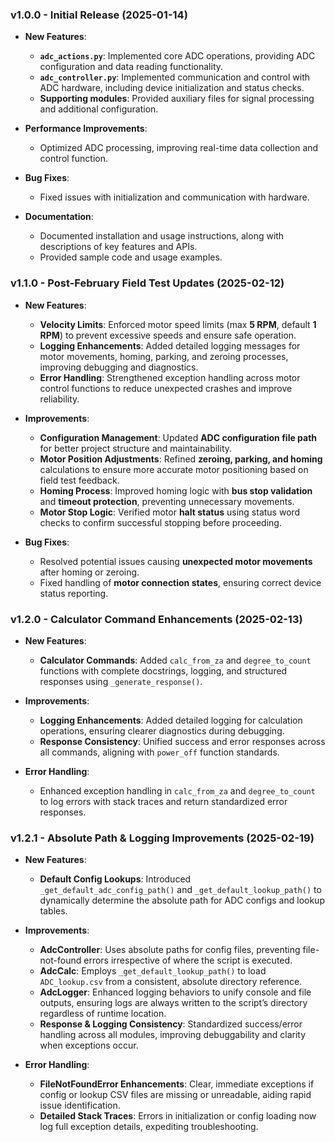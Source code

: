 ### v1.0.0 - Initial Release (2025-01-14)

- **New Features**:
  - **`adc_actions.py`**: Implemented core ADC operations, providing ADC configuration and data reading functionality.
  - **`adc_controller.py`**: Implemented communication and control with ADC hardware, including device initialization and status checks.
  - **Supporting modules**: Provided auxiliary files for signal processing and additional configuration.

- **Performance Improvements**:
  - Optimized ADC processing, improving real-time data collection and control function.
  
- **Bug Fixes**:
  - Fixed issues with initialization and communication with hardware.

- **Documentation**:
  - Documented installation and usage instructions, along with descriptions of key features and APIs.
  - Provided sample code and usage examples.


### v1.1.0 - Post-February Field Test Updates (2025-02-12)

- **New Features**:
  - **Velocity Limits**: Enforced motor speed limits (max **5 RPM**, default **1 RPM**) to prevent excessive speeds and ensure safe operation.
  - **Logging Enhancements**: Added detailed logging messages for motor movements, homing, parking, and zeroing processes, improving debugging and diagnostics.
  - **Error Handling**: Strengthened exception handling across motor control functions to reduce unexpected crashes and improve reliability.

- **Improvements**:
  - **Configuration Management**: Updated **ADC configuration file path** for better project structure and maintainability.
  - **Motor Position Adjustments**: Refined **zeroing, parking, and homing** calculations to ensure more accurate motor positioning based on field test feedback.
  - **Homing Process**: Improved homing logic with **bus stop validation** and **timeout protection**, preventing unnecessary movements.
  - **Motor Stop Logic**: Verified motor **halt status** using status word checks to confirm successful stopping before proceeding.

- **Bug Fixes**:
  - Resolved potential issues causing **unexpected motor movements** after homing or zeroing.
  - Fixed handling of **motor connection states**, ensuring correct device status reporting.


### v1.2.0 - Calculator Command Enhancements (2025-02-13)

- **New Features**:
  - **Calculator Commands**: Added `calc_from_za` and `degree_to_count` functions with complete docstrings, logging, and structured responses using `_generate_response()`.

- **Improvements**:
  - **Logging Enhancements**: Added detailed logging for calculation operations, ensuring clearer diagnostics during debugging.
  - **Response Consistency**: Unified success and error responses across all commands, aligning with `power_off` function standards.
  
- **Error Handling**:
  - Enhanced exception handling in `calc_from_za` and `degree_to_count` to log errors with stack traces and return standardized error responses.

### v1.2.1 - Absolute Path & Logging Improvements (2025-02-19)

- **New Features**:
  - **Default Config Lookups**: Introduced `_get_default_adc_config_path()` and `_get_default_lookup_path()` to dynamically determine the absolute path for ADC configs and lookup tables.
  
- **Improvements**:
  - **AdcController**: Uses absolute paths for config files, preventing file-not-found errors irrespective of where the script is executed.
  - **AdcCalc**: Employs `_get_default_lookup_path()` to load `ADC_lookup.csv` from a consistent, absolute directory reference.
  - **AdcLogger**: Enhanced logging behaviors to unify console and file outputs, ensuring logs are always written to the script’s directory regardless of runtime location.
  - **Response & Logging Consistency**: Standardized success/error handling across all modules, improving debuggability and clarity when exceptions occur.
  
- **Error Handling**:
  - **FileNotFoundError Enhancements**: Clear, immediate exceptions if config or lookup CSV files are missing or unreadable, aiding rapid issue identification.
  - **Detailed Stack Traces**: Errors in initialization or config loading now log full exception details, expediting troubleshooting.
